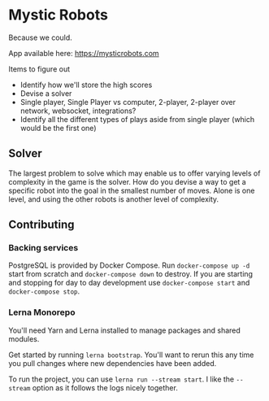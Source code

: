# Mystic Robots
Because we could.

App available here: https://mysticrobots.com

Items to figure out
- Identify how we'll store the high scores
- Devise a solver
- Single player, Single Player vs computer, 2-player, 2-player over network, websocket, integrations?
- Identify all the different types of plays aside from single player (which would be the first one)

## Solver
The largest problem to solve which may enable us to offer varying levels of complexity in the game is the solver. How do you devise a way to get a specific robot into the goal in the smallest number of moves. Alone is one level, and using the other robots is another level of complexity.

## Contributing

### Backing services
PostgreSQL is provided by Docker Compose. Run `docker-compose up -d` start from scratch and `docker-compose down` to destroy. If you are starting and stopping for day to day development use `docker-compose start` and `docker-compose stop`.

### Lerna Monorepo
You'll need Yarn and Lerna installed to manage packages and shared modules.

Get started by running `lerna bootstrap`. You'll want to rerun this any time you pull changes where new dependencies have been added.

To run the project, you can use `lerna run --stream start`. I like the `--stream` option as it follows the logs nicely together.
